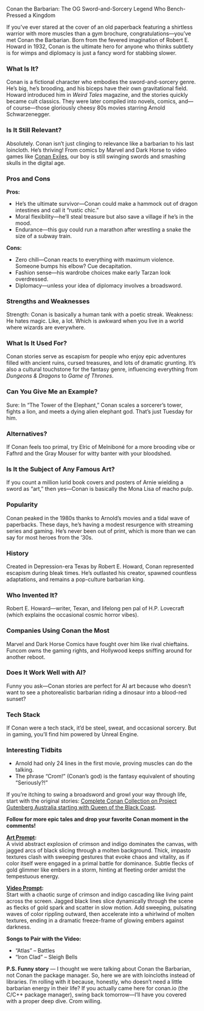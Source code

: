 Conan the Barbarian: The OG Sword-and-Sorcery Legend Who Bench-Pressed a Kingdom  

If you’ve ever stared at the cover of an old paperback featuring a shirtless warrior with more muscles than a gym brochure, congratulations—you’ve met Conan the Barbarian. Born from the fevered imagination of Robert E. Howard in 1932, Conan is the ultimate hero for anyone who thinks subtlety is for wimps and diplomacy is just a fancy word for stabbing slower.  

### What Is It?  
Conan is a fictional character who embodies the sword-and-sorcery genre. He’s big, he’s brooding, and his biceps have their own gravitational field. Howard introduced him in *Weird Tales* magazine, and the stories quickly became cult classics. They were later compiled into novels, comics, and—of course—those gloriously cheesy 80s movies starring Arnold Schwarzenegger.  

### Is It Still Relevant?  
Absolutely. Conan isn’t just clinging to relevance like a barbarian to his last loincloth. He’s thriving! From comics by Marvel and Dark Horse to video games like [Conan Exiles](https://www.conanexiles.com/), our boy is still swinging swords and smashing skulls in the digital age.  

### Pros and Cons  
**Pros:**  
- He’s the ultimate survivor—Conan could make a hammock out of dragon intestines and call it “rustic chic.”  
- Moral flexibility—he’ll steal treasure but also save a village if he’s in the mood.  
- Endurance—this guy could run a marathon after wrestling a snake the size of a subway train.  

**Cons:**  
- Zero chill—Conan reacts to everything with maximum violence. Someone bumps his elbow? Cue decapitation.  
- Fashion sense—his wardrobe choices make early Tarzan look overdressed.  
- Diplomacy—unless your idea of diplomacy involves a broadsword.  

### Strengths and Weaknesses  
Strength: Conan is basically a human tank with a poetic streak. Weakness: He hates magic. Like, a lot. Which is awkward when you live in a world where wizards are everywhere.  

### What Is It Used For?  
Conan stories serve as escapism for people who enjoy epic adventures filled with ancient ruins, cursed treasures, and lots of dramatic grunting. It’s also a cultural touchstone for the fantasy genre, influencing everything from *Dungeons & Dragons* to *Game of Thrones*.  

### Can You Give Me an Example?  
Sure: In “The Tower of the Elephant,” Conan scales a sorcerer’s tower, fights a lion, and meets a dying alien elephant god. That’s just Tuesday for him.  

### Alternatives?  
If Conan feels too primal, try Elric of Melniboné for a more brooding vibe or Fafhrd and the Gray Mouser for witty banter with your bloodshed.  

### Is It the Subject of Any Famous Art?  
If you count a million lurid book covers and posters of Arnie wielding a sword as “art,” then yes—Conan is basically the Mona Lisa of macho pulp.  

### Popularity  
Conan peaked in the 1980s thanks to Arnold’s movies and a tidal wave of paperbacks. These days, he’s having a modest resurgence with streaming series and gaming. He’s never been out of print, which is more than we can say for most heroes from the ’30s.  

### History  
Created in Depression-era Texas by Robert E. Howard, Conan represented escapism during bleak times. He’s outlasted his creator, spawned countless adaptations, and remains a pop-culture barbarian king.  

### Who Invented It?  
Robert E. Howard—writer, Texan, and lifelong pen pal of H.P. Lovecraft (which explains the occasional cosmic horror vibes).  

### Companies Using Conan the Most  
Marvel and Dark Horse Comics have fought over him like rival chieftains. Funcom owns the gaming rights, and Hollywood keeps sniffing around for another reboot.  

### Does It Work Well with AI?  
Funny you ask—Conan stories are perfect for AI art because who doesn’t want to see a photorealistic barbarian riding a dinosaur into a blood-red sunset?  

### Tech Stack  
If Conan were a tech stack, it’d be steel, sweat, and occasional sorcery. But in gaming, you’ll find him powered by Unreal Engine.  

### Interesting Tidbits  
- Arnold had only 24 lines in the first movie, proving muscles can do the talking.  
- The phrase “Crom!” (Conan’s god) is the fantasy equivalent of shouting “Seriously?!”  

If you’re itching to swing a broadsword and growl your way through life, start with the original stories: [Complete Conan Collection on Project Gutenberg Australia starting with Queen of the Black Coast](https://gutenberg.net.au/ebooks06/0600961h.html).  

**Follow for more epic tales and drop your favorite Conan moment in the comments!**  

**[Art Prompt](https://lumaiere.com/?gallery=abstract-expressionism):**  
A vivid abstract explosion of crimson and indigo dominates the canvas, with jagged arcs of black slicing through a molten background. Thick, impasto textures clash with sweeping gestures that evoke chaos and vitality, as if color itself were engaged in a primal battle for dominance. Subtle flecks of gold glimmer like embers in a storm, hinting at fleeting order amidst the tempestuous energy.  

**[Video Prompt](https://www.tiktok.com/@davelumai/video/7534472020487130399):**  
Start with a chaotic surge of crimson and indigo cascading like living paint across the screen. Jagged black lines slice dynamically through the scene as flecks of gold spark and scatter in slow motion. Add sweeping, pulsating waves of color rippling outward, then accelerate into a whirlwind of molten textures, ending in a dramatic freeze-frame of glowing embers against darkness.  

**Songs to Pair with the Video:**  
- “Atlas” – Battles  
- “Iron Clad” – Sleigh Bells  

**P.S. Funny story** — I thought we were talking about Conan the Barbarian, not Conan the package manager. So, here we are with loincloths instead of libraries. I’m rolling with it because, honestly, who doesn’t need a little barbarian energy in their life? If you actually came here for conan.io (the C/C++ package manager), swing back tomorrow—I’ll have you covered with a proper deep dive. Crom willing.
